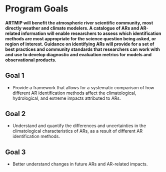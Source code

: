 # Program Goals
#### ARTMIP will benefit the atmospheric river scientific community, most directly weather and climate modelers. A catalogue of ARs and AR-related information will enable researchers to assess which identification methods are most appropriate for the science question being asked, or region of interest. Guidance on identifying ARs will provide for a set of best practices and community standards that researchers can work with and use to develop diagnostic and evaluation metrics for models and observational products.
## Goal 1
* Provide a framework that allows for a systematic comparison of how different AR identification methods affect the climatological, hydrological, and extreme impacts attributed to ARs.
## Goal 2
* Understand and quantify the differences and uncertainties in the climatological characteristics of ARs, as a result of different AR identification methods.
## Goal 3
* Better understand changes in future ARs and AR-related impacts.
